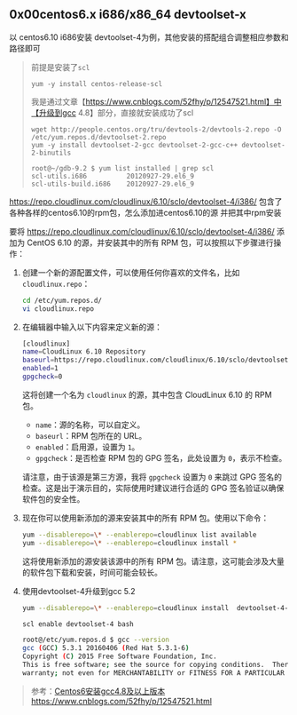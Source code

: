 ## 0x00centos6.x i686/x86_64 devtoolset-x

以 centos6.10 i686安装 devtoolset-4为例，其他安装的搭配组合调整相应参数和路径即可

> 前提是安装了`scl`
>
> ```
> yum -y install centos-release-scl
> ```
>
> 我是通过文章【https://www.cnblogs.com/52fhy/p/12547521.html】中【升级到gcc 4.8】部分，直接就安装成功了scl
>
> ```
> wget http://people.centos.org/tru/devtools-2/devtools-2.repo -O /etc/yum.repos.d/devtoolset-2.repo
> yum -y install devtoolset-2-gcc devtoolset-2-gcc-c++ devtoolset-2-binutils
> 
> root@~/gdb-9.2 $ yum list installed | grep scl
> scl-utils.i686          20120927-29.el6_9
> scl-utils-build.i686    20120927-29.el6_9
> ```

https://repo.cloudlinux.com/cloudlinux/6.10/sclo/devtoolset-4/i386/ 包含了各种各样的centos6.10的rpm包，怎么添加进centos6.10的源 并把其中rpm安装

要将 https://repo.cloudlinux.com/cloudlinux/6.10/sclo/devtoolset-4/i386/ 添加为 CentOS 6.10 的源，并安装其中的所有 RPM 包，可以按照以下步骤进行操作：

1. 创建一个新的源配置文件，可以使用任何你喜欢的文件名，比如 `cloudlinux.repo`：

   ```bash
   cd /etc/yum.repos.d/
   vi cloudlinux.repo
   ```

2. 在编辑器中输入以下内容来定义新的源：

   ```bash
   [cloudlinux]
   name=CloudLinux 6.10 Repository
   baseurl=https://repo.cloudlinux.com/cloudlinux/6.10/sclo/devtoolset-4/i386/
   enabled=1
   gpgcheck=0
   ```

   这将创建一个名为 `cloudlinux` 的源，其中包含 CloudLinux 6.10 的 RPM 包。

   - `name`：源的名称，可以自定义。
   - `baseurl`：RPM 包所在的 URL。
   - `enabled`：启用源，设置为 `1`。
   - `gpgcheck`：是否检查 RPM 包的 GPG 签名，此处设置为 `0`，表示不检查。

   请注意，由于该源是第三方源，我将 `gpgcheck` 设置为 `0` 来跳过 GPG 签名的检查。这是出于演示目的，实际使用时建议进行合适的 GPG 签名验证以确保软件包的安全性。

3. 现在你可以使用新添加的源来安装其中的所有 RPM 包。使用以下命令：

   ```bash
   yum --disablerepo=\* --enablerepo=cloudlinux list available
   yum --disablerepo=\* --enablerepo=cloudlinux install *
   ```

   这将使用新添加的源安装该源中的所有 RPM 包。请注意，这可能会涉及大量的软件包下载和安装，时间可能会较长。

4. 使用devtoolset-4升级到gcc 5.2

   ```bash
   yum --disablerepo=\* --enablerepo=cloudlinux install  devtoolset-4-gcc devtoolset-4-gcc-c++ devtoolset-4-binutils
   
   scl enable devtoolset-4 bash
   
   root@/etc/yum.repos.d $ gcc --version
   gcc (GCC) 5.3.1 20160406 (Red Hat 5.3.1-6)
   Copyright (C) 2015 Free Software Foundation, Inc.
   This is free software; see the source for copying conditions.  There is NO
   warranty; not even for MERCHANTABILITY or FITNESS FOR A PARTICULAR PURPOSE.
   ```

> 参考：[Centos6安装gcc4.8及以上版本 ](https://www.cnblogs.com/52fhy/p/12547521.html) https://www.cnblogs.com/52fhy/p/12547521.html
